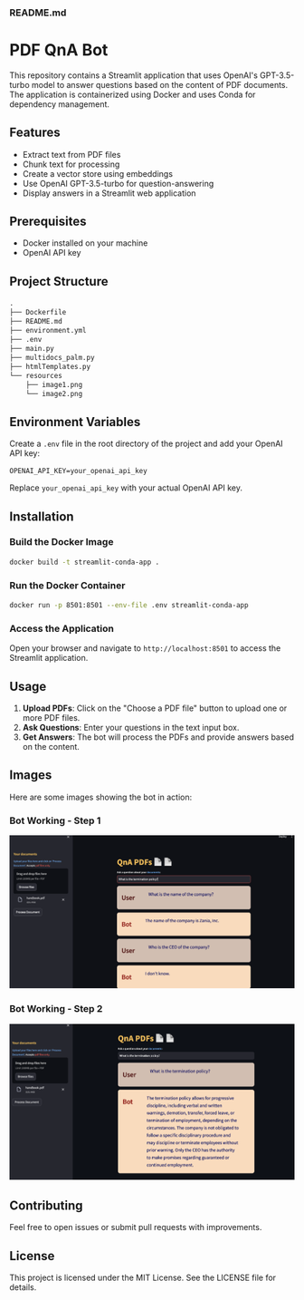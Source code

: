 ### README.md


# PDF QnA Bot

This repository contains a Streamlit application that uses OpenAI's GPT-3.5-turbo model to answer questions based on the content of PDF documents. The application is containerized using Docker and uses Conda for dependency management.

## Features

- Extract text from PDF files
- Chunk text for processing
- Create a vector store using embeddings
- Use OpenAI GPT-3.5-turbo for question-answering
- Display answers in a Streamlit web application

## Prerequisites

- Docker installed on your machine
- OpenAI API key

## Project Structure

```
.
├── Dockerfile
├── README.md
├── environment.yml
├── .env
├── main.py
├── multidocs_palm.py
├── htmlTemplates.py
└── resources
    ├── image1.png
    └── image2.png
```

## Environment Variables

Create a `.env` file in the root directory of the project and add your OpenAI API key:

```
OPENAI_API_KEY=your_openai_api_key
```

Replace `your_openai_api_key` with your actual OpenAI API key.

## Installation

### Build the Docker Image

```sh
docker build -t streamlit-conda-app .
```

### Run the Docker Container

```sh
docker run -p 8501:8501 --env-file .env streamlit-conda-app
```

### Access the Application

Open your browser and navigate to `http://localhost:8501` to access the Streamlit application.

## Usage

1. **Upload PDFs**: Click on the "Choose a PDF file" button to upload one or more PDF files.
2. **Ask Questions**: Enter your questions in the text input box.
3. **Get Answers**: The bot will process the PDFs and provide answers based on the content.

## Images

Here are some images showing the bot in action:

### Bot Working - Step 1
![Bot Working 1](resources/image1.png)

### Bot Working - Step 2
![Bot Working 2](resources/image2.png)


## Contributing

Feel free to open issues or submit pull requests with improvements.

## License

This project is licensed under the MIT License. See the LICENSE file for details.
